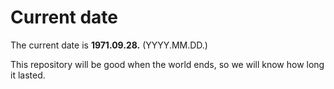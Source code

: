 # Current date

The current date is **1971.09.28.** (YYYY.MM.DD.)

This repository will be good when the world ends, so we will know how long it lasted.